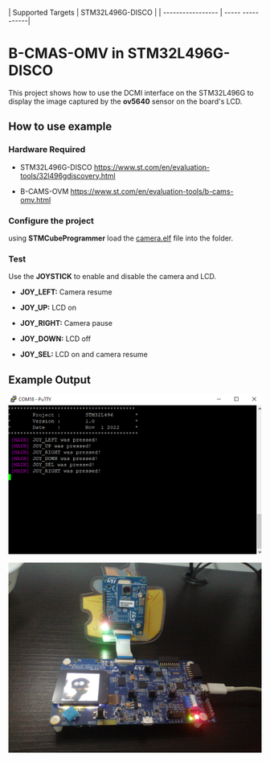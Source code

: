 | Supported Targets | STM32L496G-DISCO |
| ----------------- | ----- -----------| 

# B-CMAS-OMV in STM32L496G-DISCO

This project shows how to use the DCMI interface on the STM32L496G to display the image captured by the **ov5640** sensor on the board's LCD.

## How to use example

### Hardware Required

* STM32L496G-DISCO  <https://www.st.com/en/evaluation-tools/32l496gdiscovery.html>

* B-CAMS-OVM  <https://www.st.com/en/evaluation-tools/b-cams-omv.html>

### Configure the project

using **STMCubeProgrammer** load the [camera.elf](/bin/Camera.elf) file into the folder.

### Test

Use the **JOYSTICK** to enable and disable the camera and LCD.

* **JOY_LEFT:** Camera resume

* **JOY_UP:** LCD on

* **JOY_RIGHT:** Camera pause

* **JOY_DOWN:** LCD off

* **JOY_SEL:** LCD on and camera resume

## Example Output

![Output serial](/img/serial_monitor.PNG)

![Example](/img/example.jpg)

